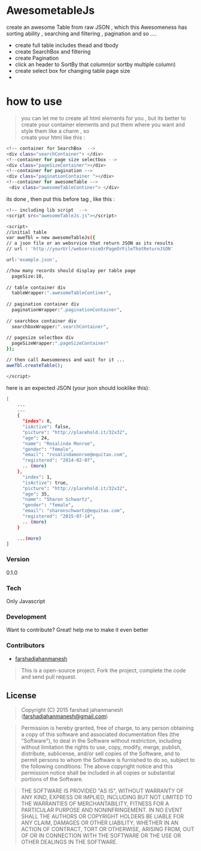 # AwesometableJs

create an awesome Table from raw JSON , which this Awesomeness has  sorting ability , searching and filtering , pagination and so ....
  - create full table includes thead and tbody
  - create SearchBox and filtering
  - create Pagination
  - click an header to SortBy that column(or sortby multiple column)
  - create select box for changing table page size
  - 
  
# how to use
> you can let me to create all html elements for you  , but its better to create your container  elements and put them where you want and style them like a charm , so  
create your html like this :
```sh
<!-- container for SearchBox  -->
<div class="searchContainer"> </div>
<!--container for page size selectbox --> 
<div class="pageSizeContainer"></div>
<!--container for pagination -->
<div class="paginationContainer "></div>
<!--container for awesomeTable -->
 <div class="awesomeTableContiner"> </div>
```
its done , then put this before </body> tag , like this :
```sh
<!-- including lib script  -->
<script src="awesomeTableJs.js"></script>

<script>
//initial table
var aweTbl = new awesomeTableJs({
// a json file or an websrvice that return JSON as its results
// url : 'http://yourUrl/webserviceOrPageOrFileThatReturnJSON' 

url:'example.json',

//how many records should display per table page 
  pageSize:10,
  
// table container div 
  tableWrapper:".awesomeTableContiner",
  
// pagination container div
  paginationWrapper:".paginationContainer",
  
// searchbox container div
  searchboxWrapper:".searchContainer",
  
// pagesize selectbox div
  pageSizeWrapper:".pageSizeContainer"
});

// then call Awesomeness and wait for it ...
aweTbl.createTable();

</script>
```
here is an expected JSON (your json should looklike this):
```sh
[ 
    ...
    ...
    { 
      "index": 0,
      "isActive": false,
      "picture": "http://placehold.it/32x32",
      "age": 24,
      "name": "Rosalinda Monroe",
      "gender": "female",
      "email": "rosalindamonroe@equitax.com",
      "registered": "2014-02-07",
      .. (more)
    },
      "index": 1,
      "isActive": true,
      "picture": "http://placehold.it/32x32",
      "age": 35,
      "name": "Sharon Schwartz",
      "gender": "female",
      "email": "sharonschwartz@equitax.com",
      "registered": "2015-07-14",
      .. (more)
    }

    ...(more)
]
```
### Version
0.1.0

### Tech

Only Javascript

### Development
Want to contribute? Great!
help me to make it even better

### Contributors
* [farshadjahanmanesh] 
> This is a open-source project. Fork the project, complete the code and send pull request.

License
----
> Copyright (C) 2015 farshad jahanmanesh (farshadjahanmanesh@gmail.com)

>Permission is hereby granted, free of charge, to any person obtaining a copy of this software and associated 
documentation files (the "Software"), to deal in the Software without restriction, including without limitation 
the rights to use, copy, modify, merge, publish, distribute, sublicense, and/or sell copies of the Software, 
and to permit persons to whom the Software is furnished to do so, subject to the following conditions:
The above copyright notice and this permission notice shall be included in all copies or substantial portions 
of the Software.

>THE SOFTWARE IS PROVIDED "AS IS", WITHOUT WARRANTY OF ANY KIND, EXPRESS OR IMPLIED, INCLUDING BUT NOT LIMITED 
TO THE WARRANTIES OF MERCHANTABILITY, FITNESS FOR A PARTICULAR PURPOSE AND NONINFRINGEMENT. IN NO EVENT SHALL 
THE AUTHORS OR COPYRIGHT HOLDERS BE LIABLE FOR ANY CLAIM, DAMAGES OR OTHER LIABILITY, WHETHER IN AN ACTION OF 
CONTRACT, TORT OR OTHERWISE, ARISING FROM, OUT OF OR IN CONNECTION WITH THE SOFTWARE OR THE USE OR OTHER DEALINGS 
IN THE SOFTWARE.

[farshadjahanmanesh]: <https://github.com/farshadjahanmanesh>
